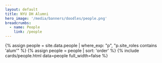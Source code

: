 ```yaml
---
layout: default
title: NYU DH Alumni
hero_image: '/media/banners/doodles/people.png'
breadcrumbs:
  - name: People
    link: /people
---
```


{% assign people = site.data.people | where_exp: "p", "p.site_roles contains 'alum'" %}
{% assign people = people | sort: 'order' %}
{% include cards/people.html data=people full_width=false %}
